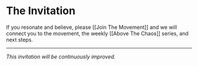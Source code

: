 # The Invitation

If you resonate and believe, please [[Join The Movement]] and we will connect you to the movement, the weekly [[Above The Chaos]] series, and next steps. 

____
*This invitation will be continuously improved.* 